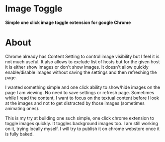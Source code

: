 # Image Toggle
**Simple one click image toggle extension for google Chrome**

# About

Chrome already has Content Setting to control image visibility but I feel it is not much useful. It also allows to exclude list of hosts but for the given host it is either show images or don't show images. It doesn't allow quickly enable/disable images without saving the settings and then refreshing the page. 

I wanted something simple and one click ability to show/hide images on the page I am viewing. No need to save settings or refresh page. Sometimes while I read the content, I want to focus on the textual content before I look at the images and not to get distracted by those images (sometimes animating ones).  

This is my try at building one such simple, one click chrome extension to toggle images quickly.  It toggles background images too. I am still working on it, trying locally myself. I will try to publish it on chrome webstore once it is fully baked. 
